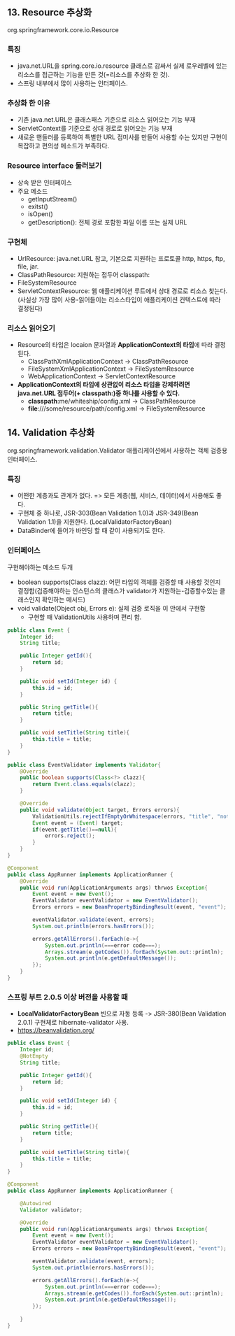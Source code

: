## 13. Resource 추상화
org.springframework.core.io.Resource

### 특징
- java.net.URL을 spring.core.io.resource 클래스로 감싸서 실제 로우레벨에 있는 리소스를 접근하는 기능을 만든 것(=리소스를 추상화 한 것).
- 스프링 내부에서 많이 사용하는 인터페이스.

### 추상화 한 이유
- 기존 java.net.URL은 클래스패스 기준으로 리소스 읽어오는 기능 부재
- ServletContext를 기준으로 상대 경로로 읽어오는 기능 부재
- 새로운 핸들러를 등록하여 특별한 URL 접미사를 만들어 사용할 수는 있지만 구현이 복잡하고 편의성 메소드가 부족하다.

### Resource interface 둘러보기
- 상속 받은 인터페이스
- 주요 메소드
	- getInputStream()
	- exitst()
	- isOpen()
	- getDescription(): 전체 경로 포함한 파일 이름 또는 실제 URL

### 구현체
- UrlResource: java.net.URL 참고, 기본으로 지원하는 프로토콜 http, https, ftp, file, jar.
- ClassPathResource: 지원하는 접두어 classpath:
- FileSystemResource
- ServletContextResource: 웹 애플리케이션 루트에서 상대 경로로 리소스 찾는다.(사실상 가장 많이 사용-읽어들이는 리소스타입이 애플리케이션 컨텍스트에 따라 결정된다)

### 리소스 읽어오기
- Resource의 타입은 locaion 문자열과 **ApplicationContext의 타입**에 따라 결정 된다.
	- ClassPathXmlApplicationContext -> ClassPathResource
	- FileSystemXmlApplicationContext -> FileSystemResource
	- WebApplicationContext -> ServletContextResource
- **ApplicationContext의 타입에 상관없이 리소스 타입을 강제하려면 java.net.URL 접두어(+ classpath:)중 하나를 사용할 수 있다.**
	- **classpath**:me/whiteship/config.xml -> ClassPathResource
	- **file**:///some/resource/path/config.xml -> FileSystemResource

## 14. Validation 추상화
org.springframework.validation.Validator
애플리케이션에서 사용하는 객체 검증용 인터페이스.

### 특징
- 어떤한 계층과도 관계가 없다. => 모든 계층(웹, 서비스, 데이터)에서 사용해도 좋다.
- 구현체 중 하나로, JSR-303(Bean Validation 1.0)과 JSR-349(Bean Validation 1.1)을 지원한다. (LocalValidatorFactoryBean)
- DataBinder에 들어가 바인딩 할 때 같이 사용되기도 한다.

### 인터페이스
구현해야하는 메소드 두개  
- boolean supports(Class clazz): 어떤 타입의 객체를 검증할 때 사용할 것인지 결정함(검증해야하는 인스턴스의 클래스가 validator가 지원하는-검증할수있는 클래스인지 확인하는 메서드)  
- void validate(Object obj, Errors e): 실제 검증 로직을 이 안에서 구현함  
	- 구현할 때 ValidationUtils 사용하며 편리 함.  

~~~java
public class Event {
	Integer id;
	String title;

	public Integer getId(){
		return id;
	}

	public void setId(Integer id) {
		this.id = id;
	}

	public String getTitle(){
		return title;
	}

	public void setTitle(String title){
		this.title = title;
	}
}
~~~

~~~java
public class EventValidator implements Validator{
	@Override
	public boolean supports(Class<?> clazz){
		return Event.class.equals(clazz);
	}

	@Override
	public void validate(Object target, Errors errors){
		ValidationUtils.rejectIfEmptyOrWhitespace(errors, "title", "notempty", "Empty title is not allowed");
		Event event = (Event) target;
		if(event.getTitle()==null){
			errors.reject();
		}
	}
}
~~~

~~~java
@Component
public class AppRunner implements ApplicationRunner {
	@Override
	public void run(ApplicationArguments args) thrwos Exception{
		Event event = new Event();
		EventValidator eventValidator = new EventValidator();
		Errors errors = new BeanPropertyBindingResult(event, "event");

		eventValidator.validate(event, errors);
		System.out.println(errors.hasErrors());

		errors.getAllErrors().forEach(e->{
			System.out.println(===error code===);
			Arrays.stream(e.getCodes()).forEach(System.out::println);
			System.out.println(e.getDefaultMessage());
		});
	}
}
~~~

### 스프링 부트 2.0.5 이상 버전을 사용할 때  
- **LocalValidatorFactoryBean** 빈으로 자동 등록 -> JSR-380(Bean Validation 2.0.1) 구현체로 hibernate-validator 사용.  
- https://beanvalidation.org/  

~~~java
public class Event {
	Integer id;
	@NotEmpty
	String title;

	public Integer getId(){
		return id;
	}

	public void setId(Integer id) {
		this.id = id;
	}

	public String getTitle(){
		return title;
	}

	public void setTitle(String title){
		this.title = title;
	}
}
~~~

~~~java
@Component
public class AppRunner implements ApplicationRunner {

	@Autowired
	Validator validator;

	@Override
	public void run(ApplicationArguments args) thrwos Exception{
		Event event = new Event();
		EventValidator eventValidator = new EventValidator();
		Errors errors = new BeanPropertyBindingResult(event, "event");

		eventValidator.validate(event, errors);
		System.out.println(errors.hasErrors());

		errors.getAllErrors().forEach(e->{
			System.out.println(===error code===);
			Arrays.stream(e.getCodes()).forEach(System.out::println);
			System.out.println(e.getDefaultMessage());
		});
		
	}
}
~~~
